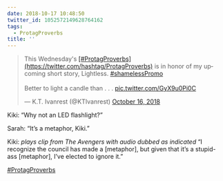 ```yaml
---
date: 2018-10-17 10:48:50
twitter_id: 1052572149628764162
tags:
  - ProtagProverbs
title: ''
---
```


<blockquote class="twitter-tweet"><p lang="en" dir="ltr">This Wednesday&#39;s <a href="https://twitter.com/hashtag/ProtagProverbs?src=hash&amp;ref_src=twsrc%5Etfw">[#ProtagProverbs](https://twitter.com/hashtag/ProtagProverbs)</a> is in honor of my upcoming short story, Lightless. <a href="https://twitter.com/hashtag/shamelessPromo?src=hash&amp;ref_src=twsrc%5Etfw">#shamelessPromo</a><br><br>Better to light a candle than . . . <a href="https://t.co/GyX9u0Pi0C">pic.twitter.com/GyX9u0Pi0C</a></p>&mdash; K.T. Ivanrest (@KTIvanrest) <a href="https://twitter.com/KTIvanrest/status/1052201138278293504?ref_src=twsrc%5Etfw">October 16, 2018</a></blockquote>
<script async src="https://platform.twitter.com/widgets.js" charset="utf-8"></script>

Kiki: “Why not an LED flashlight?”

Sarah: “It’s a metaphor, Kiki.”

Kiki: *plays clip from *The Avengers* with audio dubbed as indicated* “I recognize the council has made a [metaphor], but given that it’s a stupid-ass [metaphor], I’ve elected to ignore it.”

[#ProtagProverbs](https://twitter.com/hashtag/ProtagProverbs)
